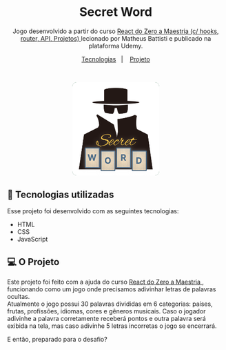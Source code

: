 <h1 align="center"> Secret Word </h1>

<p align="center">
Jogo desenvolvido a partir do curso <a href="https://www.udemy.com/course/react-do-zero-a-maestria-c-hooks-router-api-projetos/"> React do Zero a Maestria (c/ hooks, router, API, Projetos) </a> lecionado por Matheus Battisti e publicado na plataforma Udemy.
</p>

<p align="center">
  <a href="#-tecnologias">Tecnologias</a>&nbsp;&nbsp;&nbsp;|&nbsp;&nbsp;&nbsp;
  <a href="#-projeto">Projeto</a>
</p>
<br>

<p align="center">
  <img alt="Projeto Social Links" src="./public/teste.svg" width="40%" style="  background: -webkit-gradient(
      linear,
      left top,
      left bottom,
      from(rgba(20, 90, 50, 1)),
      to(rgba(40, 55, 71, 1))
    ) fixed;
  color: rgba(242, 243, 244, 1);
  border-radius: 10px;
}">
</p>

## 🚀 Tecnologias utilizadas

Esse projeto foi desenvolvido com as seguintes tecnologias:

- HTML
- CSS
- JavaScript

## 💻 O Projeto

Este projeto foi feito com a ajuda do curso <a href="https://www.udemy.com/course/react-do-zero-a-maestria-c-hooks-router-api-projetos/"> React do Zero a Maestria </a>, funcionando como um jogo onde precisamos adivinhar letras de palavras ocultas. <br>
Atualmente o jogo possui 30 palavras divididas em 6 categorias: países, frutas, profissões, idiomas, cores e gêneros musicais. Caso o jogador adivinhe a palavra corretamente receberá pontos e outra palavra será exibida na tela, mas caso adivinhe 5 letras incorretas o jogo se encerrará.

E então, preparado para o desafio?

